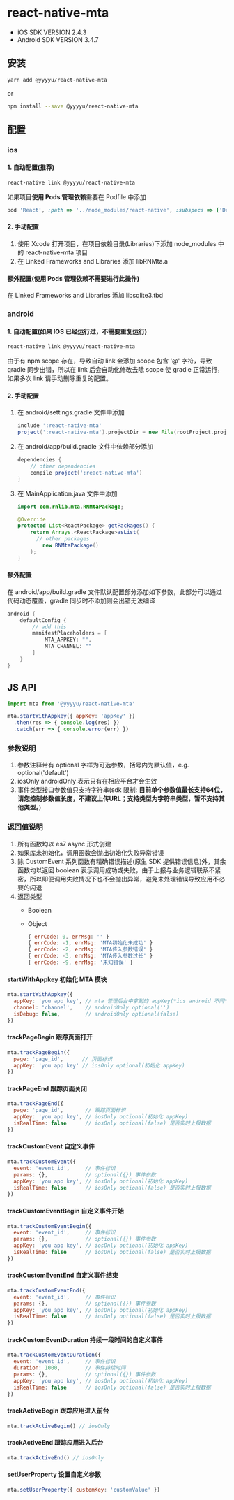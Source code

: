 # react-native-mta

- iOS SDK VERSION 2.4.3
- Android SDK VERSION 3.4.7

## 安装

```bash
yarn add @yyyyu/react-native-mta
```

or

```bash
npm install --save @yyyyu/react-native-mta
```

## 配置

### ios

#### 1. 自动配置(推荐)

```bash
react-native link @yyyyu/react-native-mta
```

如果项目**使用 Pods 管理依赖**需要在 Podfile 中添加

```ruby
pod 'React', :path => '../node_modules/react-native', :subspecs => ['Dependency']
```

#### 2. 手动配置

1. 使用 Xcode 打开项目，在项目依赖目录(Libraries)下添加 node_modules 中的 react-native-mta 项目
2. 在 Linked Frameworks and Libraries 添加 libRNMta.a

#### 额外配置(使用 Pods 管理依赖不需要进行此操作)

在 Linked Frameworks and Libraries 添加 libsqlite3.tbd

### android

#### 1. 自动配置(如果 IOS 已经运行过，不需要重复运行)

```bash
react-native link @yyyyu/react-native-mta
```
由于有 npm scope 存在，导致自动 link 会添加 scope 包含 '@' 字符，导致 gradle 同步出错，所以在 link 后会自动化修改去除 scope 使 gradle 正常运行，如果多次 link 请手动删除重复的配置。

#### 2. 手动配置

1. 在 android/settings.gradle 文件中添加

    ```Groovy
    include ':react-native-mta'
    project(':react-native-mta').projectDir = new File(rootProject.projectDir, '../node_modules/@yyyyu/react-native-mta/android')
    ```

2. 在 android/app/build.gradle 文件中依赖部分添加

    ```Groovy
    dependencies {
        // other dependencies
        compile project(':react-native-mta')
    }
    ```

3. 在 MainApplication.java 文件中添加

    ```Java
    import com.rnlib.mta.RNMtaPackage;

    @Override
    protected List<ReactPackage> getPackages() {
        return Arrays.<ReactPackage>asList(
          // other packages
            new RNMtaPackage()
        );
    }
    ```

#### 额外配置

在 android/app/build.gradle 文件默认配置部分添加如下参数，此部分可以通过代码动态覆盖，gradle 同步时不添加则会出错无法编译

```Groovy
android {
    defaultConfig {
    	// add this
        manifestPlaceholders = [
            MTA_APPKEY: "",
            MTA_CHANNEL: ""
        ]
    }
}
```

## JS API

```javascript
import mta from '@yyyyu/react-native-mta'

mta.startWithAppkey({ appKey: 'appKey' })
  .then(res => { console.log(res) })
  .catch(err => { console.error(err) })
```

### 参数说明

1. 参数注释带有 optional 字样为可选参数，括号内为默认值，e.g. optional('default')
2. iosOnly androidOnly 表示只有在相应平台才会生效
3. 事件类型接口参数值只支持字符串(sdk 限制: **目前单个参数值最长支持64位，请您控制参数值长度，不建议上传URL；支持类型为字符串类型，暂不支持其他类型。**)

### 返回值说明

1. 所有函数均以 es7 async 形式创建
2. 如果库未初始化，调用函数会抛出初始化失败异常错误
3. 除 CustomEvent 系列函数有精确错误描述(原生 SDK 提供错误信息)外，其余函数均以返回 boolean 表示调用成功或失败，由于上报与业务逻辑联系不紧密，所以即便调用失败情况下也不会抛出异常，避免未处理错误导致应用不必要的闪退
4. 返回类型
   - Boolean
   - Object

     ```javascript
     { errCode: 0, errMsg: '' }
     { errCode: -1, errMsg: 'MTA初始化未成功' }
     { errCode: -2, errMsg: 'MTA传入参数错误' }
     { errCode: -3, errMsg: 'MTA传入参数过长' }
     { errCode: -9, errMsg: '未知错误' }
     ```

#### startWithAppkey 初始化 MTA 模块

```javascript
mta.startWithAppkey({
  appKey: 'you app key', // mta 管理后台中拿到的 appKey(*ios android 不同*)
  channel: 'channel',    // androidOnly optional('')
  isDebug: false,        // androidOnly optional(false)
})
```

#### trackPageBegin 跟踪页面打开

```javascript
mta.trackPageBegin({
  page: 'page_id',      // 页面标识
  appKey: 'you app key' // iosOnly optional(初始化 appKey)
})
```

#### trackPageEnd 跟踪页面关闭

```javascript
mta.trackPageEnd({
  page: 'page_id',       // 跟踪页面标识
  appKey: 'you app key', // iosOnly optional(初始化 appKey)
  isRealTime: false      // iosOnly optional(false) 是否实时上报数据
})
```

#### trackCustomEvent 自定义事件

```javascript
mta.trackCustomEvent({
  event: 'event_id',     // 事件标识
  params: {},            // optional({}) 事件参数
  appKey: 'you app key', // iosOnly optional(初始化 appKey)
  isRealTime: false      // iosOnly optional(false) 是否实时上报数据
})
```

#### trackCustomEventBegin 自定义事件开始

```javascript
mta.trackCustomEventBegin({
  event: 'event_id',     // 事件标识
  params: {},            // optional({}) 事件参数
  appKey: 'you app key', // iosOnly optional(初始化 appKey)
  isRealTime: false      // iosOnly optional(false) 是否实时上报数据
})
```

#### trackCustomEventEnd 自定义事件结束

```javascript
mta.trackCustomEventEnd({
  event: 'event_id',     // 事件标识
  params: {},            // optional({}) 事件参数
  appKey: 'you app key', // iosOnly optional(初始化 appKey)
  isRealTime: false      // iosOnly optional(false) 是否实时上报数据
})
```

#### trackCustomEventDuration 持续一段时间的自定义事件

```javascript
mta.trackCustomEventDuration({
  event: 'event_id',     // 事件标识
  duration: 1000,        // 事件持续时间
  params: {},            // optional({}) 事件参数
  appKey: 'you app key', // iosOnly optional(初始化 appKey)
  isRealTime: false      // iosOnly optional(false) 是否实时上报数据
})
```

#### trackActiveBegin 跟踪应用进入前台

```javascript
mta.trackActiveBegin() // iosOnly
```

#### trackActiveEnd 跟踪应用进入后台

```javascript
mta.trackActiveEnd() // iosOnly
```

#### setUserProperty 设置自定义参数

```javascript
mta.setUserProperty({ customKey: 'customValue' })
```
